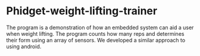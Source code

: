 # Phidget-weight-lifting-trainer

The program is a demonstration of how an embedded system can aid a user when weight lifting. The program counts how many reps and determines their form using an array of sensors. We developed a similar approach to using android.
